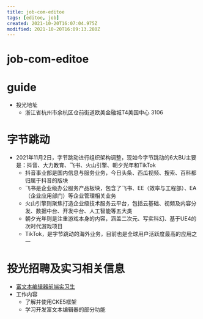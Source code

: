 ```yaml
---
title: job-com-editoe
tags: [editoe, job]
created: 2021-10-20T16:07:04.975Z
modified: 2021-10-20T16:09:13.280Z
---
```


# job-com-editoe

# guide

- 投光地址
  - 浙江省杭州市余杭区仓前街道欧美金融城T4美国中心 3106
# 字节跳动
- 2021年11月2日，字节跳动进行组织架构调整，现如今字节跳动的6大BU主要是：抖音、大力教育、飞书、火山引擎、朝夕光年和TikTok
  - 抖音事业部是国内信息与服务业务，今日头条、西瓜视频、搜索、百科都归属于抖音的版块
  - 飞书是企业级办公服务产品板块，包含了飞书、EE（效率与工程部）、EA（企业应用部门）等企业管理相关业务
  - 火山引擎则聚焦打造企业级技术服务云平台，包括云基础、视频及内容分发、数据中台、开发中台、人工智能等五大类
  - 朝夕光年则是注重游戏本身的内容，涵盖二次元、写实科幻、基于UE4的次时代游戏项目
  - TikTok，是字节跳动的海外业务，目前也是全球用户活跃度最高的应用之一
# 投光招聘及实习相关信息
- [富文本编辑器前端实习生](https://www.shixiseng.com/intern/inn_2a8qh4de5rnf)
- 工作内容
  - 了解并使用CKE5框架
  - 学习开发富文本编辑器的部分功能
